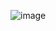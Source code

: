 ![image](https://user-images.githubusercontent.com/64565005/171329001-8e5a0096-095b-47f1-8cdb-d40f79b403a3.png)
